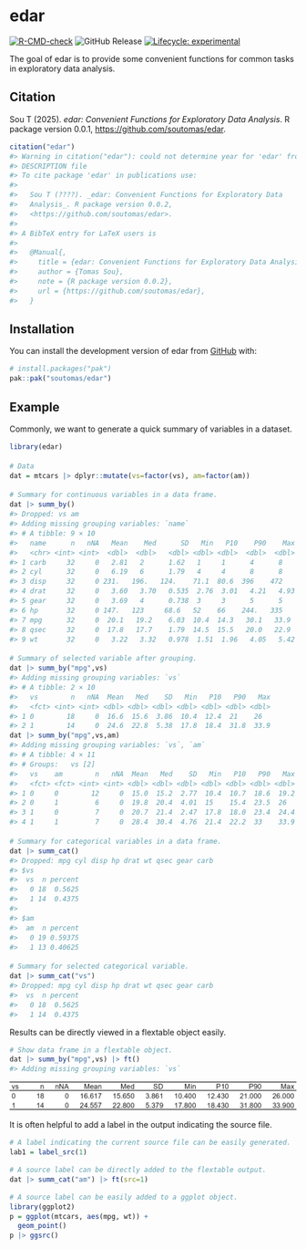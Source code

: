 
<!-- README.md is generated from README.Rmd. Please edit that file -->

# edar

<!-- badges: start -->

[![R-CMD-check](https://github.com/soutomas/edar/actions/workflows/R-CMD-check.yaml/badge.svg)](https://github.com/soutomas/edar/actions/workflows/R-CMD-check.yaml)
![GitHub Release](https://img.shields.io/github/v/release/soutomas/edar)
[![Lifecycle:
experimental](https://img.shields.io/badge/lifecycle-experimental-orange.svg)](https://lifecycle.r-lib.org/articles/stages.html#experimental)
<!-- badges: end -->

The goal of edar is to provide some convenient functions for common
tasks in exploratory data analysis.

## Citation

Sou T (2025). *edar: Convenient Functions for Exploratory Data
Analysis*. R package version 0.0.1, <https://github.com/soutomas/edar>.

``` r
citation("edar")
#> Warning in citation("edar"): could not determine year for 'edar' from package
#> DESCRIPTION file
#> To cite package 'edar' in publications use:
#> 
#>   Sou T (????). _edar: Convenient Functions for Exploratory Data
#>   Analysis_. R package version 0.0.2,
#>   <https://github.com/soutomas/edar>.
#> 
#> A BibTeX entry for LaTeX users is
#> 
#>   @Manual{,
#>     title = {edar: Convenient Functions for Exploratory Data Analysis},
#>     author = {Tomas Sou},
#>     note = {R package version 0.0.2},
#>     url = {https://github.com/soutomas/edar},
#>   }
```

## Installation

You can install the development version of edar from
[GitHub](https://github.com/) with:

``` r
# install.packages("pak")
pak::pak("soutomas/edar")
```

## Example

Commonly, we want to generate a quick summary of variables in a dataset.

``` r
library(edar)

# Data 
dat = mtcars |> dplyr::mutate(vs=factor(vs), am=factor(am))

# Summary for continuous variables in a data frame. 
dat |> summ_by()
#> Dropped: vs am
#> Adding missing grouping variables: `name`
#> # A tibble: 9 × 10
#>   name      n   nNA   Mean    Med      SD   Min   P10    P90    Max
#>   <chr> <int> <int>  <dbl>  <dbl>   <dbl> <dbl> <dbl>  <dbl>  <dbl>
#> 1 carb     32     0   2.81   2      1.62   1     1      4      8   
#> 2 cyl      32     0   6.19   6      1.79   4     4      8      8   
#> 3 disp     32     0 231.   196.   124.    71.1  80.6  396    472   
#> 4 drat     32     0   3.60   3.70   0.535  2.76  3.01   4.21   4.93
#> 5 gear     32     0   3.69   4      0.738  3     3      5      5   
#> 6 hp       32     0 147.   123     68.6   52    66    244.   335   
#> 7 mpg      32     0  20.1   19.2    6.03  10.4  14.3   30.1   33.9 
#> 8 qsec     32     0  17.8   17.7    1.79  14.5  15.5   20.0   22.9 
#> 9 wt       32     0   3.22   3.32   0.978  1.51  1.96   4.05   5.42

# Summary of selected variable after grouping. 
dat |> summ_by("mpg",vs)
#> Adding missing grouping variables: `vs`
#> # A tibble: 2 × 10
#>   vs        n   nNA  Mean   Med    SD   Min   P10   P90   Max
#>   <fct> <int> <int> <dbl> <dbl> <dbl> <dbl> <dbl> <dbl> <dbl>
#> 1 0        18     0  16.6  15.6  3.86  10.4  12.4  21    26  
#> 2 1        14     0  24.6  22.8  5.38  17.8  18.4  31.8  33.9
dat |> summ_by("mpg",vs,am)
#> Adding missing grouping variables: `vs`, `am`
#> # A tibble: 4 × 11
#> # Groups:   vs [2]
#>   vs    am        n   nNA  Mean   Med    SD   Min   P10   P90   Max
#>   <fct> <fct> <int> <int> <dbl> <dbl> <dbl> <dbl> <dbl> <dbl> <dbl>
#> 1 0     0        12     0  15.0  15.2  2.77  10.4  10.7  18.6  19.2
#> 2 0     1         6     0  19.8  20.4  4.01  15    15.4  23.5  26  
#> 3 1     0         7     0  20.7  21.4  2.47  17.8  18.0  23.4  24.4
#> 4 1     1         7     0  28.4  30.4  4.76  21.4  22.2  33    33.9

# Summary for categorical variables in a data frame. 
dat |> summ_cat()
#> Dropped: mpg cyl disp hp drat wt qsec gear carb
#> $vs
#>  vs  n percent
#>   0 18  0.5625
#>   1 14  0.4375
#> 
#> $am
#>  am  n percent
#>   0 19 0.59375
#>   1 13 0.40625

# Summary for selected categorical variable. 
dat |> summ_cat("vs")
#> Dropped: mpg cyl disp hp drat wt qsec gear carb
#>  vs  n percent
#>   0 18  0.5625
#>   1 14  0.4375
```

Results can be directly viewed in a flextable object easily.

``` r
# Show data frame in a flextable object. 
dat |> summ_by("mpg",vs) |> ft()
#> Adding missing grouping variables: `vs`
```

<img src="man/figures/README-unnamed-chunk-4-1.png" width="1114" />

It is often helpful to add a label in the output indicating the source
file.

``` r
# A label indicating the current source file can be easily generated. 
lab1 = label_src(1)
```

``` r
# A source label can be directly added to the flextable output. 
dat |> summ_cat("am") |> ft(src=1)
```

``` r
# A source label can be easily added to a ggplot object. 
library(ggplot2)
p = ggplot(mtcars, aes(mpg, wt)) +
  geom_point() 
p |> ggsrc()
```

<!-- What is special about using `README.Rmd` instead of just `README.md`? You can include R chunks like so: -->

<!-- ```{r cars} -->

<!-- summary(cars) -->

<!-- ``` -->

<!-- You'll still need to render `README.Rmd` regularly, to keep `README.md` up-to-date. `devtools::build_readme()` is handy for this. -->

<!-- You can also embed plots, for example: -->

<!-- ```{r pressure, echo = FALSE} -->

<!-- plot(pressure) -->

<!-- ``` -->

<!-- In that case, don't forget to commit and push the resulting figure files, so they display on GitHub and CRAN. -->
